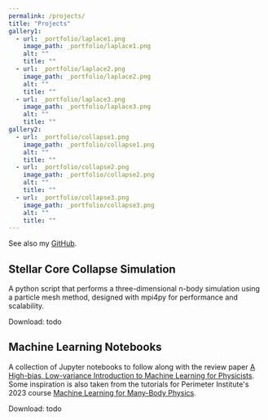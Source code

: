 ```yaml
---
permalink: /projects/
title: "Projects"
gallery1:
  - url: _portfolio/laplace1.png
    image_path: _portfolio/laplace1.png
    alt: ""
    title: ""
  - url: _portfolio/laplace2.png
    image_path: _portfolio/laplace2.png
    alt: ""
    title: ""
  - url: _portfolio/laplace3.png
    image_path: _portfolio/laplace3.png
    alt: ""
    title: ""
gallery2:
  - url: _portfolio/collapse1.png
    image_path: _portfolio/collapse1.png
    alt: ""
    title: ""
  - url: _portfolio/collapse2.png
    image_path: _portfolio/collapse2.png
    alt: ""
    title: ""
  - url: _portfolio/collapse3.png
    image_path: _portfolio/collapse3.png
    alt: ""
    title: ""
---
```


<!--
## Laplace Equation Solver
A short C script that solves Laplace's equation in the bulk of a cube according to
boundary temperatures, designed with OpenMP and OpenACC for scalability.
 include gallery id="gallery1" 
Download: todo
-->

See also my [GitHub](https://github.com/sam-vasquez).

## Stellar Core Collapse Simulation 
A python script that performs a three-dimensional n-body simulation using a
particle mesh method, designed with mpi4py for performance and scalability.

Download: todo

## Machine Learning Notebooks 
A collection of Jupyter notebooks to follow along with the review paper [A
High-bias, Low-variance Introduction to Machine Learning for
Physicists](https://physics.bu.edu/~pankajm/MLnotebooks.html).  Some
inspiration is also taken from the tutorials for Perimeter Institute's 2023
course [Machine Learning for Many-Body Physics](https://pirsa.org/c23011).

Download: todo


